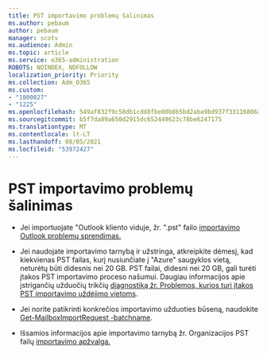 ```yaml
---
title: PST importavimo problemų šalinimas
ms.author: pebaum
author: pebaum
manager: scotv
ms.audience: Admin
ms.topic: article
ms.service: o365-administration
ROBOTS: NOINDEX, NOFOLLOW
localization_priority: Priority
ms.collection: Adm_O365
ms.custom:
- "1800027"
- "1225"
ms.openlocfilehash: 549af832f9c58db1cdd8fbe80b8b5bd2aba9bd937f33116806a9391cbc9a5d4c
ms.sourcegitcommit: b5f7da89a650d2915dc652449623c78be6247175
ms.translationtype: MT
ms.contentlocale: lt-LT
ms.lasthandoff: 08/05/2021
ms.locfileid: "53972427"
---
```

# <a name="troubleshooting-pst-import-issues"></a>PST importavimo problemų šalinimas

- Jei importuojate "Outlook kliento viduje, žr. ".pst" failo [importavimo Outlook problemų sprendimas.](https://support.office.com/article/Fix-problems-importing-an-Outlook-pst-file-2d2e50dc-5c36-4ab2-ab50-f1be733b3d6e)

- Jei naudojate importavimo tarnybą ir užstringa, atkreipkite dėmesį, kad kiekvienas PST failas, kurį nusiunčiate į "Azure" saugyklos vietą, neturėtų būti didesnis nei 20 GB. PST failai, didesni nei 20 GB, gali turėti įtakos PST importavimo proceso našumui. Daugiau informacijos apie įstrigančių užduočių trikčių [diagnostiką žr. Problemos, kurios turi įtakos PST importavimo uždėjimo vietoms](https://docs.microsoft.com/office365/troubleshoot/pst-import-service/issues-with-pst-import-job).

- Jei norite patikrinti konkrečios importavimo užduoties būseną, naudokite [Get-MailboxImportRequest -batchname](https://docs.microsoft.com/powershell/module/exchange/mailboxes/get-mailboximportrequest).

- Išsamios informacijos apie importavimo tarnybą žr. Organizacijos PST failų [importavimo apžvalga.](https://docs.microsoft.com/microsoft-365/compliance/importing-pst-files-to-office-365?view=o365-worldwide)
